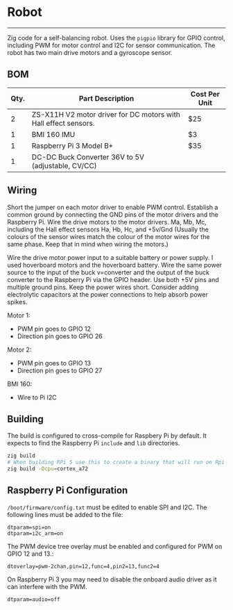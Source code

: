 Robot
=====
-----
Zig code for a self-balancing robot. Uses the `pigpio` library for GPIO control, including PWM for motor control and I2C for sensor communication.
The robot has two main drive motors and a gyroscope sensor.

BOM
---

| Qty. | Part Description | Cost Per Unit |
|---|---|---|
|   2 | ZS-X11H V2 motor driver for DC motors with Hall effect sensors. | $25 |
|   1 | BMI 160 IMU | $3 |
|   1 | Raspberry Pi 3 Model B+ | $35 |
|   1 | DC-DC Buck Converter 36V to 5V (adjustable, CV/CC)| |


Wiring
------
Short the jumper on each motor driver to enable PWM control.
Establish a common ground by connecting the GND pins of the motor drivers and the Raspberry Pi.
Wire the drive motors to the motor drivers. Ma, Mb, Mc, including the Hall effect sensors Ha, Hb, Hc, and +5v/Gnd
(Usually the colours of the sensor wires match the colour of the motor wires for the same phase.  Keep that in mind when wiring the motors.)

Wire the drive motor power input to a suitable battery or power supply.
I used hoverboard motors and the hoverboard battery.
Wire the same power source to the input of the buck v=converter and the output of the buck converter to the Raspberry Pi via the GPIO header.  Use both +5V pins and multiple ground pins.  Keep the power wires short. Consider adding electrolytic capacitors at the power connections to help absorb power spikes.


Motor 1:
- PWM pin goes to GPIO 12
- Direction pin goes to GPIO 26

Motor 2:
- PWM pin goes to GPIO 13
- Direction pin goes to GPIO 27

BMI 160:
 - Wire to Pi I2C

Building
--------
The build is configured to cross-compile for Raspbery Pi by default.
It expects to find the Raspberry Pi `include` and `lib` directories.
```bash
zig build
# When building RPi 5 use this to create a binary that will run on Rpi 4
zig build -Dcpu=cortex_a72
```

Raspberry Pi Configuration
--------------------------
`/boot/firmware/config.txt` must be edited to enable SPI and I2C.
The following lines must be added to the file:
```
dtparam=spi=on
dtparam=i2c_arm=on
```

The PWM device tree overlay must be enabled and configured
for PWM on GPIO 12 and 13.:
```
dtoverlay=pwm-2chan,pin=12,func=4,pin2=13,func2=4
```

On Raspberry Pi 3 you may need to disable the onboard audio driver
as it can interfere with the PWM.
```
dtparam=audio=off
```

